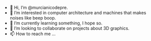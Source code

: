 - 👋 Hi, I’m @murcianicodepre.
- 👀 I’m interested in computer architecture and machines that makes noises like beep boop.
- 🌱 I’m currently learning something, I hope so.
- 💞️ I’m looking to collaborate on projects about 3D graphics.
- 📫 How to reach me ...

<!---
murcianicodepre/murcianicodepre is a ✨ special ✨ repository because its `README.md` (this file) appears on your GitHub profile.
You can click the Preview link to take a look at your changes.
--->
